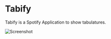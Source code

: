 # Tabify

Tabify is a Spotify Application to show tabulatures.

![Screenshot](../blob/master/screenshot.png?raw=true)

